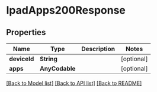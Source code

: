# IpadApps200Response

## Properties
Name | Type | Description | Notes
------------ | ------------- | ------------- | -------------
**deviceId** | **String** |  | [optional] 
**apps** | **AnyCodable** |  | [optional] 

[[Back to Model list]](../README.md#documentation-for-models) [[Back to API list]](../README.md#documentation-for-api-endpoints) [[Back to README]](../README.md)


